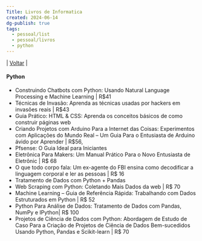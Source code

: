 ```yaml
---
Title: Livros de Informatica
created: 2024-06-14
dg-publish: true
tags:
  - pessoal/list
  - pessoal/livros
  - python
---
```

| [Voltar](index) |
#### Python
  - Construindo Chatbots com Python: Usando Natural Language Processing e Machine Learning | R$41
 - Técnicas de Invasão: Aprenda as técnicas usadas por hackers em invasões reais | R$43
 - Guia Prático: HTML & CSS: Aprenda os conceitos básicos de como construir páginas web
 - Criando Projetos com Arduino Para a Internet das Coisas: Experimentos com Aplicações do Mundo Real – Um Guia Para o Entusiasta de Arduino ávido por Aprender | R$56,
 - Pfsense: O Guia Ideal para Iniciantes
 - Eletrônica Para Makers: Um Manual Prático Para o Novo Entusiasta de Eletrônic | R$ 68
 - O que todo corpo fala: Um ex-agente do FBI ensina como decodificar a linguagem corporal e ler as pessoas | R$ 16
 - Tratamento de Dados com Python + Pandas
 - Web Scraping com Python: Coletando Mais Dados da web | R$ 70
 - Machine Learning – Guia de Referência Rápida: Trabalhando com Dados Estruturados em Python | R$ 52
 - Python Para Análise de Dados: Tratamento de Dados com Pandas, NumPy e IPython| R$ 100
 - Projetos de Ciência de Dados com Python: Abordagem de Estudo de Caso Para a Criação de Projetos de Ciência de Dados Bem-sucedidos Usando Python, Pandas e Scikit-learn | R$ 70
